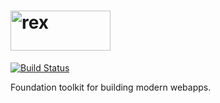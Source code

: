 <a href="#"><img alt="rex" src="https://raw.githubusercontent.com/jimzhan/reflow/assets/images/logo.png" width="160px" height="64px"></a>
===
[![Build Status](https://travis-ci.org/jimzhan/reflow.svg?branch=master)](https://travis-ci.org/jimzhan/reflow)

Foundation toolkit for building modern webapps.
